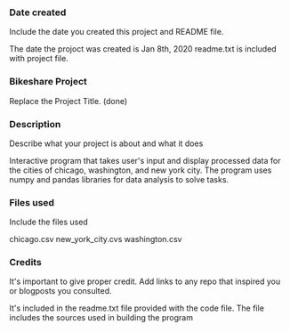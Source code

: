 ### Date created
Include the date you created this project and README file.

The date the projoct was created is Jan 8th, 2020
readme.txt is included with project file.

### Bikeshare Project
Replace the Project Title. (done)



### Description
Describe what your project is about and what it does

Interactive program that takes user's input and display processed data for the cities of chicago, washington, and new york city.
The program uses numpy and pandas libraries for data analysis to solve tasks.

### Files used
Include the files used

chicago.csv
new_york_city.cvs
washington.csv

### Credits
It's important to give proper credit. Add links to any repo that inspired you or blogposts you consulted.

It's included in the readme.txt file provided with the code file. 
The file includes the sources used in building the program
